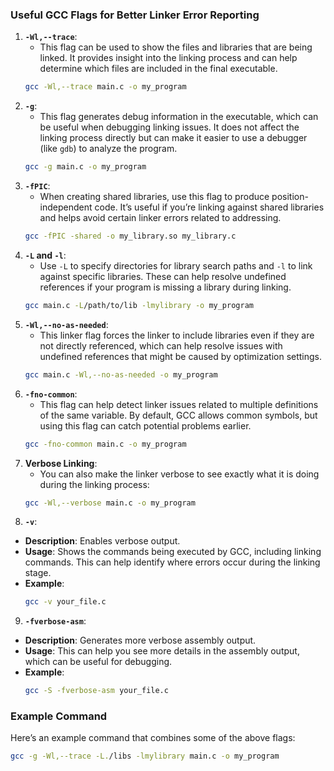 ### Useful GCC Flags for Better Linker Error Reporting

1. **`-Wl,--trace`**:
   - This flag can be used to show the files and libraries that are being linked. It provides insight into the linking process and can help determine which files are included in the final executable.
   ```bash
   gcc -Wl,--trace main.c -o my_program
   ```
2. **`-g`**:
   - This flag generates debug information in the executable, which can be useful when debugging linking issues. It does not affect the linking process directly but can make it easier to use a debugger (like `gdb`) to analyze the program.
   ```bash
   gcc -g main.c -o my_program
   ```
3. **`-fPIC`**:
   - When creating shared libraries, use this flag to produce position-independent code. It’s useful if you’re linking against shared libraries and helps avoid certain linker errors related to addressing.
   ```bash
   gcc -fPIC -shared -o my_library.so my_library.c
   ```
4. **`-L` and `-l`**:
   - Use `-L` to specify directories for library search paths and `-l` to link against specific libraries. These can help resolve undefined references if your program is missing a library during linking.
   ```bash
   gcc main.c -L/path/to/lib -lmylibrary -o my_program
   ```
5. **`-Wl,--no-as-needed`**:
   - This linker flag forces the linker to include libraries even if they are not directly referenced, which can help resolve issues with undefined references that might be caused by optimization settings.
   ```bash
   gcc main.c -Wl,--no-as-needed -o my_program
   ```
6. **`-fno-common`**:
   - This flag can help detect linker issues related to multiple definitions of the same variable. By default, GCC allows common symbols, but using this flag can catch potential problems earlier.
   ```bash
   gcc -fno-common main.c -o my_program
   ```
7. **Verbose Linking**:
   - You can also make the linker verbose to see exactly what it is doing during the linking process:
   ```bash
   gcc -Wl,--verbose main.c -o my_program
   ```
8. **`-v`**:
- **Description**: Enables verbose output.
- **Usage**: Shows the commands being executed by GCC, including linking commands. This can help identify where errors occur during the linking stage.
- **Example**: 
  ```bash
  gcc -v your_file.c
  ```
9. **`-fverbose-asm`**:
- **Description**: Generates more verbose assembly output.
- **Usage**: This can help you see more details in the assembly output, which can be useful for debugging.
- **Example**: 
  ```bash
  gcc -S -fverbose-asm your_file.c
  ```
### Example Command
Here’s an example command that combines some of the above flags:
```bash
gcc -g -Wl,--trace -L./libs -lmylibrary main.c -o my_program
```

